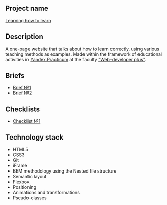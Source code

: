 ## Project name
[Learning how to learn](https://kulembetov.github.io/how-to-learn-plus-en)

## Description
A one-page website that talks about how to learn correctly, using various teaching methods as examples. Made within the framework of educational activities in [Yandex.Practicum](https://practicum.yandex.ru/) at the faculty ["Web-developer plus"](https://practicum.yandex.ru/web-plus/).

## Briefs
* [Brief №1](https://code.s3.yandex.net/web-plus/project-1/sprint-1-brief.pdf)
* [Brief №2](https://code.s3.yandex.net/web-plus/project-1/sprint-2-brief.pdf)

## Checklists
* [Checklist №1](https://code.s3.yandex.net/web-developer/checklists-pdf/web-plus/checklist-1.pdf)

## Technology stack
* HTML5
* CSS3
* Git
* iFrame
* BEM methodology using the Nested file structure
* Semantic layout
* Flexbox
* Positioning
* Animations and transformations
* Pseudo-classes
